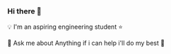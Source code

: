 ### Hi there 👋

:bulb: I'm an aspiring engineering student :star:

 :speech_balloon: Ask me about Anything if i can help i'll do my best :man: 
